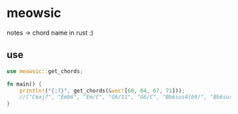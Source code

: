 # meowsic

notes -> chord name in rust :)

## use

```rust
use meowsic::get_chords;

fn main() {
    println!("{:?}", get_chords(&vec![60, 64, 67, 71]));
    //["Cmaj7", "Emb6", "Em/C", "G6/11", "G6/C", "Bb6sus4(b9)", "Bb6sus4/C"]
}
```
